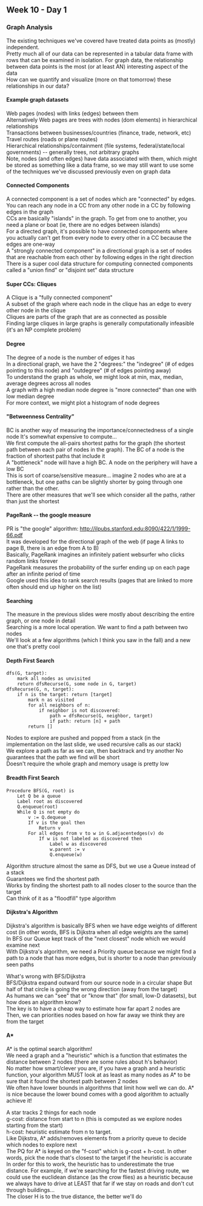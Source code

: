 ## Week 10 - Day 1
### Graph Analysis
The existing techniques we've covered have treated data points as (mostly) independent.  
Pretty much all of our data can be represented in a tabular data frame with rows that can be examined in isolation. 
For graph data, the relationship between data points is the most (or at least AN) interesting aspect of the data  
How can we quantify and visualize (more on that tomorrow) these relationships in our data?

#### Example graph datasets
Web pages (nodes) with links (edges) between them  
Alternatively Web pages are trees with nodes (dom elements) in hierarchical relationships  
Transactions between businesses/countries (finance, trade, network, etc) Travel routes (roads or plane routes)  
Hierarchical relationships/containment (file systems, federal/state/local governments) -- generally trees, not arbitrary graphs  
Note, nodes (and often edges) have data associated with them, which might be stored as something like a data frame, so we may still want to use some of the techniques we've discussed previously even on graph data

#### Connected Components
A connected component is a set of nodes which are "connected" by edges. You can reach any node in a CC from any other node in a CC by following edges in the graph  
CCs are basically "islands" in the graph. To get from one to another, you need a plane or boat (ie, there are no edges between islands)  
For a directed graph, it's possible to have connected components where you actually can't get from every node to every other in a CC because the edges are one-way  
A "strongly connected component" in a directional graph is a set of nodes that are reachable from each other by following edges in the right direction  
There is a super cool data structure for computing connected components called a "union find" or "disjoint set" data structure

#### Super CCs: Cliques
A Clique is a "fully connected component"  
A subset of the graph where each node in the clique has an edge to every other node in the clique  
Cliques are parts of the graph that are as connected as possible  
Finding large cliques in large graphs is generally computationally infeasible (it's an NP complete problem)

#### Degree
The degree of a node is the number of edges it has  
In a directional graph, we have the 2 "degrees:" the "indegree" (# of edges pointing to this node) and "outdegree" (# of edges pointing away)  
To understand the graph as whole, we might look at min, max, median, average degrees across all nodes  
A graph with a high median node degree is "more connected" than one with low median degree  
For more context, we might plot a histogram of node degrees

#### "Betweenness Centrality”
BC is another way of measuring the importance/connectedness of a single node It's somewhat expensive to compute...  
We first compute the all-pairs shortest paths for the graph (the shortest path between each pair of nodes in the graph). 
The BC of a node is the fraction of shortest paths that include it  
A "bottleneck" node will have a high BC. A node on the periphery will have a low BC  
This is sort of coarse/sensitive measure... imagine 2 nodes who are at a bottleneck, but one paths can be slightly shorter by going through one rather than the other.  
There are other measures that we'll see which consider all the paths, rather than just the shortest

#### PageRank -- the google measure
PR is "the google" algorithm: http://ilpubs.stanford.edu:8090/422/1/1999-66.pdf  
It was developed for the directional graph of the web (if page A links to page B, there is an edge from A to B)  
Basically, PageRank imagines an infinitely patient websurfer who clicks random links forever  
PageRank measures the probability of the surfer ending up on each page after an infinite period of time  
Google used this idea to rank search results (pages that are linked to more often should end up higher on the list)

#### Searching
The measure in the previous slides were mostly about describing the entire graph, or one node in detail  
Searching is a more local operation. We want to find a path between two nodes  
We'll look at a few algorithms (which I think you saw in the fall) and a new one that's pretty cool

#### Depth First Search

```
dfs(G, target):
    mark all nodes as unvisited
    return dfsRecurse(G, some node in G, target)
dfsRecurse(G, n, target):
    if n is the target: return [target]
        mark n as visited
        for all neighbors of n:
            if neighbor is not discovered:
                path = dfsRecurse(G, neighbor, target) 
                if path: return [n] + path
        return []
```

Nodes to explore are pushed and popped from a stack (in the implementation on the last slide, we used recursive calls as our stack)  
We explore a path as far as we can, then backtrack and try another No guarantees that the path we find will be short  
Doesn't require the whole graph and memory usage is pretty low

#### Breadth First Search

```
Procedure BFS(G, root) is
    Let Q be a queue
    Label root as discovered
    Q.enqueue(root)
    While Q is not empty do
        v := Q.dequeue
        If v is the goal then
            Return v
        For all edges from v to w in G.adjacentedges(v) do
            If w is not labeled as discovered then
                Label w as discovered
                w.parent := v
                Q.enqueue(w)
```


Algorithm structure almost the same as DFS, but we use a Queue instead of a stack  
Guarantees we find the shortest path  
Works by finding the shortest path to all nodes closer to the source than the target  
Can think of it as a "floodfill" type algorithm

#### Dijkstra's Algorithm
Dijkstra's algorithm is basically BFS when we have edge weights of different cost (in other words, BFS is Dijkstra when all edge weights are the same)  
In BFS our Queue kept track of the "next closest" node which we would examine next  
With Dijkstra's algorithm, we need a Priority queue because we might find a path to a node that has more edges, but is shorter to a node than previously seen paths

What's wrong with BFS/Dijkstra  
BFS/Dijkstra expand outward from our source node in a circular shape But half of that circle is going the wrong direction (away from the target)  
As humans we can "see" that or "know that" (for small, low-D datasets), but how does an algorithm know?  
The key is to have a cheap way to estimate how far apart 2 nodes are  
Then, we can priorities nodes based on how far away we think they are from the target

#### A*
A* is the optimal search algorithm!  
We need a graph and a "heuristic" which is a function that estimates the distance between 2 nodes (there are some rules about h's behavior)  
No matter how smart/clever you are, if you have a graph and a heuristic function, your algorithm MUST look at as least as many nodes as A* to be sure that it found the shortest path between 2 nodes  
We often have lower bounds in algorithms that limit how well we can do. A* is nice because the lower bound comes with a good algorithm to actually achieve it!

A star tracks 2 things for each node  
g-cost: distance from start to n (this is computed as we explore nodes starting from the start)  
h-cost: heuristic estimate from n to target.  
Like Dijkstra, A* adds/removes elements from a priority queue to decide which nodes to explore next  
The PQ for A* is keyed on the "f-cost" which is g-cost + h-cost. In other words, pick the node that's closest to the target if the heuristic is accurate  
In order for this to work, the heuristic has to underestimate the true distance. For example, if we're searching for the fastest driving route, we could use the euclidean distance (as the crow flies) as a heuristic because we always have to drive at LEAST that far if we stay on roads and don't cut through buildings...  
The closer H is to the true distance, the better we'll do